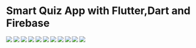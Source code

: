 # Smart Quiz App with Flutter,Dart and Firebase
<img src='https://github.com/mrkzqsmv/Smart-Quiz-Game-with-Flutter-Dart-and-Firebase/blob/main/app_screens/2.jpeg'>
<img src='https://github.com/mrkzqsmv/Smart-Quiz-Game-with-Flutter-Dart-and-Firebase/blob/main/app_screens/2.jpeg'>
<img src='https://github.com/mrkzqsmv/Smart-Quiz-Game-with-Flutter-Dart-and-Firebase/blob/main/app_screens/2.jpeg'>
<img src='https://github.com/mrkzqsmv/Smart-Quiz-Game-with-Flutter-Dart-and-Firebase/blob/main/app_screens/2.jpeg'>
<img src='https://github.com/mrkzqsmv/Smart-Quiz-Game-with-Flutter-Dart-and-Firebase/blob/main/app_screens/2.jpeg'>
<img src='https://github.com/mrkzqsmv/Smart-Quiz-Game-with-Flutter-Dart-and-Firebase/blob/main/app_screens/2.jpeg'>
<img src='https://github.com/mrkzqsmv/Smart-Quiz-Game-with-Flutter-Dart-and-Firebase/blob/main/app_screens/2.jpeg'>
<img src='https://github.com/mrkzqsmv/Smart-Quiz-Game-with-Flutter-Dart-and-Firebase/blob/main/app_screens/2.jpeg'>
<img src='https://github.com/mrkzqsmv/Smart-Quiz-Game-with-Flutter-Dart-and-Firebase/blob/main/app_screens/2.jpeg'>
<img src='https://github.com/mrkzqsmv/Smart-Quiz-Game-with-Flutter-Dart-and-Firebase/blob/main/app_screens/2.jpeg'>
<img src='https://github.com/mrkzqsmv/Smart-Quiz-Game-with-Flutter-Dart-and-Firebase/blob/main/app_screens/2.jpeg'>
